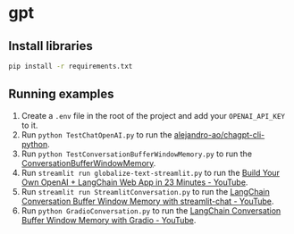 # gpt

## Install libraries

```bash
pip install -r requirements.txt
```

## Running examples

1. Create a `.env` file in the root of the project and add your `OPENAI_API_KEY` to it.
2. Run `python TestChatOpenAI.py` to run the [alejandro-ao/chagpt-cli-python](https://github.com/alejandro-ao/chagpt-cli-python).
3. Run `python TestConversationBufferWindowMemory.py` to run the [ConversationBufferWindowMemory](https://python.langchain.com/en/latest/modules/memory/types/buffer_window.html).
4. Run `streamlit run globalize-text-streamlit.py` to run the [Build Your Own OpenAI + LangChain Web App in 23 Minutes - YouTube](https://youtu.be/U_eV8wfMkXU).
5. Run `streamlit run StreamlitConversation.py` to run the [LangChain Conversation Buffer Window Memory with streamlit-chat - YouTube](https://youtu.be/opRTgBaRUD8).
6. Run `python GradioConversation.py` to run the [LangChain Conversation Buffer Window Memory with Gradio - YouTube](https://youtu.be/ngepzvhKEeA).